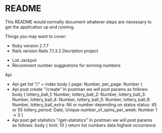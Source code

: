 # README

This README would normally document whatever steps are necessary to get the
application up and running.

Things you may want to cover:

* Ruby version
  2.7.7
* Rails version 
  Rails 7.1.3.2
Decription project
- List Jackpot
- Recomment number suggestions for winning numbers

Api 
  - Api get list "/" = index 
      body {
        page: Number,
        per_page: Number
      }
  - Api post create "/create"
    In postman we will post params as follows:
      body 
      {
        lottery_ball_1: Number,
        lottery_ball_2: Number,
        lottery_ball_3: Number,
        lottery_ball_4: Number,
        lottery_ball_5: Number,
        lottery_ball_6: Number,
        lottery_ball_extra: Nil or number depending on status
        status: 45 or 55
        lottery_period: Date, Unique
        number_of_spins_per_week: Number 1 -> 3
      }
  - Api post get statistics  "/get-statistics"
    In postman we will post params as follows:
      body 
      {
        limit: 10
      }
      return list numbers data highest occurrence  